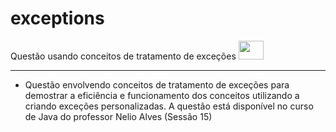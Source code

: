 # exceptions

<p>Questão usando conceitos de tratamento de exceções <img height="30" width="40" src="https://cdn-icons-png.flaticon.com/512/226/226777.png"> </p>

-------------------------------------------------------------------
- Questão envolvendo conceitos de tratamento de exceções  para demostrar a eficiência e funcionamento dos conceitos utilizando a criando exceções 
personalizadas. A questão está disponível no curso de Java do professor Nelio Alves (Sessão 15)



